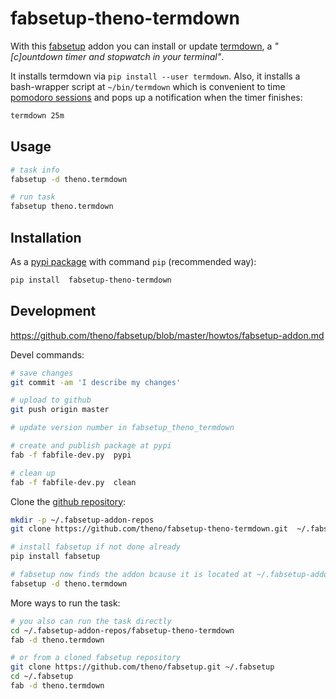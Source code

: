 # fabsetup-theno-termdown

With this [fabsetup](https://github.com/theno/fabsetup) addon
you can install or update [termdown](https://github.com/trehn/termdown),
a _"[c]ountdown timer and stopwatch in your terminal"_.

It installs termdown via `pip install --user termdown`.
Also, it installs a bash-wrapper script at `~/bin/termdown` which
is convenient to time
[pomodoro sessions](https://en.wikipedia.org/wiki/Pomodoro_Technique)
and pops up a notification when the timer finishes:

```bash
termdown 25m
```

## Usage

```bash
# task info
fabsetup -d theno.termdown

# run task
fabsetup theno.termdown
```

## Installation

As a [pypi package](https://pypi.python.org/pypi/fabsetup-theno-termdown)
with command `pip` (recommended way):

```bash
pip install  fabsetup-theno-termdown
```

## Development

https://github.com/theno/fabsetup/blob/master/howtos/fabsetup-addon.md

Devel commands:

```bash
# save changes
git commit -am 'I describe my changes'

# upload to github
git push origin master

# update version number in fabsetup_theno_termdown

# create and publish package at pypi
fab -f fabfile-dev.py  pypi

# clean up
fab -f fabfile-dev.py  clean
```

Clone the [github repository](https://github.com/theno/fabsetup-theno-termdown):

```bash
mkdir -p ~/.fabsetup-addon-repos
git clone https://github.com/theno/fabsetup-theno-termdown.git  ~/.fabsetup-addon-repos/fabsetup-theno-termdown

# install fabsetup if not done already
pip install fabsetup

# fabsetup now finds the addon bcause it is located at ~/.fabsetup-addon-repos
fabsetup -d theno.termdown
```

More ways to run the task:

```bash
# you also can run the task directly
cd ~/.fabsetup-addon-repos/fabsetup-theno-termdown
fab -d theno.termdown

# or from a cloned fabsetup repository
git clone https://github.com/theno/fabsetup.git ~/.fabsetup
cd ~/.fabsetup
fab -d theno.termdown
```
